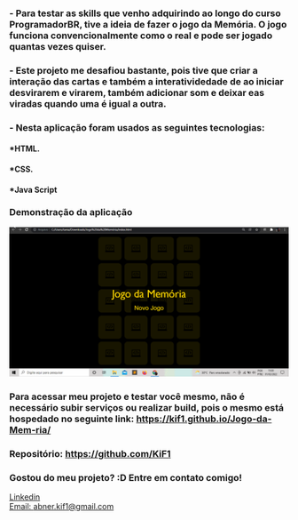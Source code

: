 ### - Para testar as skills que venho adquirindo ao longo do curso ProgramadorBR, tive a ideia de fazer o jogo da Memória. O jogo funciona convencionalmente como o real e pode ser jogado quantas vezes quiser.
### - Este projeto me desafiou bastante, pois tive que criar a interação das cartas e também a interatividedade de ao iniciar desvirarem e virarem, também adicionar som e deixar eas viradas quando uma é igual a outra.

### - Nesta aplicação foram usados as seguintes tecnologias:

#### *HTML.
#### *CSS.
#### *Java Script

### Demonstração da aplicação
![Tela inicial](./imagens/gif.gif)

### Para acessar meu projeto e testar você mesmo, não é necessário subir serviços ou realizar build, pois o mesmo está hospedado no seguinte link: https://kif1.github.io/Jogo-da-Mem-ria/
### Repositório: https://github.com/KiF1

### Gostou do meu projeto? :D Entre em contato comigo! 
[Linkedin](https://www.linkedin.com/in/abner-santos-b195b8228/) <br/>
[Email: abner.kif1@gmail.com](mailto:abner.kif1@gmail.com)

